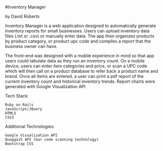 #Inventory Manager

by David Roberts

Inventory Manager is a web application designed to automatically generate inventory reports for small businesses. Users can upload inventory data files (.txt or .csv) or manually enter data. The app then organizes products by product category, or product upc code and compiles a report that the business owner can have.

The front-end was desigined with a mobile experience in mind so that app users could tabulate data as they run an inventory count. On a mobile device, users can enter item categories and price, or scan a UPC code which will then call on a product database to refer back a product name and brand. Once all items are entered, a user can print a pdf report of the current inventory count and historical inventory trends. Report charts were generated with Google Visualization API



Tech Stack:

    Ruby on Rails
    JavaScript/JQuery
    HTML5
    CSS3

Additional Technologies:

    Google Visualization API
    QuaggaJS API (bar code scanning technology)
    Bootstrap CSS

